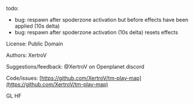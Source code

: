 #

todo:
- bug: respawn after spoderzone activation but before effects have been applied (10s delta)
- bug: respawn after spoderzone activation (10s delta) resets effects


License: Public Domain

Authors: XertroV

Suggestions/feedback: @XertroV on Openplanet discord

Code/issues: [https://github.com/XertroV/tm-play-map](https://github.com/XertroV/tm-play-map)

GL HF
